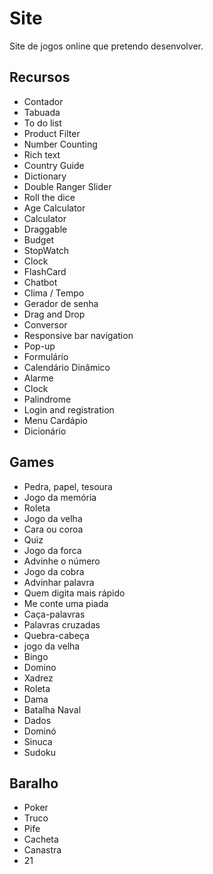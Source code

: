 # Site
Site de jogos online que pretendo desenvolver.

## Recursos

- Contador
- Tabuada
- To do list
- Product Filter
- Number Counting
- Rich text
- Country Guide
- Dictionary
- Double Ranger Slider
- Roll the dice
- Age Calculator
- Calculator
- Draggable
- Budget
- StopWatch
- Clock
- FlashCard
- Chatbot
- Clima / Tempo
- Gerador de senha
- Drag and Drop
- Conversor
- Responsive bar navigation
- Pop-up
- Formulário
- Calendário Dinâmico
- Alarme
- Clock
- Palindrome
- Login and registration 
- Menu Cardápio
- Dicionário

## Games
- Pedra, papel, tesoura
- Jogo da memória
- Roleta
- Jogo da velha
- Cara ou coroa
- Quiz
- Jogo da forca
- Advinhe o número
- Jogo da cobra
- Advinhar palavra
- Quem digita mais rápido
- Me conte uma piada
- Caça-palavras
- Palavras cruzadas
- Quebra-cabeça
- jogo da velha
- Bingo
- Domino
- Xadrez
- Roleta
- Dama
- Batalha Naval
- Dados
- Dominó
- Sinuca 
- Sudoku 

## Baralho

- Poker
- Truco
- Pife
- Cacheta
- Canastra
- 21
